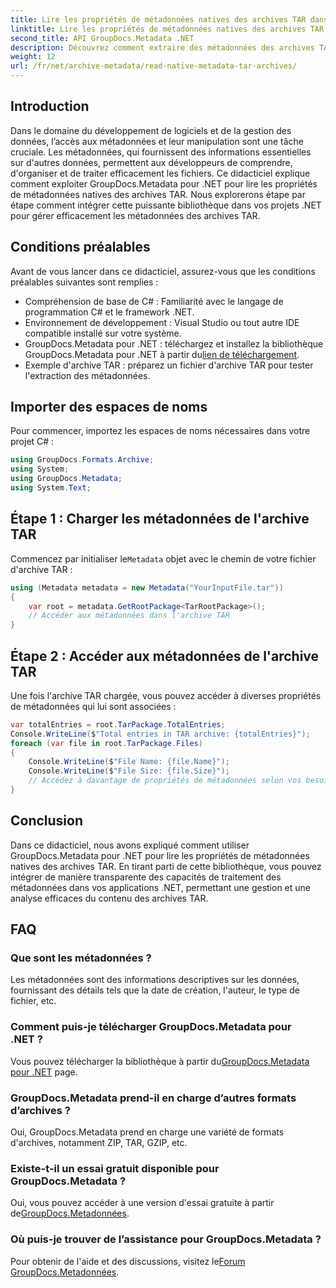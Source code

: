 ```yaml
---
title: Lire les propriétés de métadonnées natives des archives TAR dans .NET
linktitle: Lire les propriétés de métadonnées natives des archives TAR dans .NET
second_title: API GroupDocs.Metadata .NET
description: Découvrez comment extraire des métadonnées des archives TAR dans .NET à l'aide de GroupDocs.Metadata. Ce didacticiel vous guide pas à pas tout au long du processus.
weight: 12
url: /fr/net/archive-metadata/read-native-metadata-tar-archives/
---
```

## Introduction
Dans le domaine du développement de logiciels et de la gestion des données, l’accès aux métadonnées et leur manipulation sont une tâche cruciale. Les métadonnées, qui fournissent des informations essentielles sur d'autres données, permettent aux développeurs de comprendre, d'organiser et de traiter efficacement les fichiers. Ce didacticiel explique comment exploiter GroupDocs.Metadata pour .NET pour lire les propriétés de métadonnées natives des archives TAR. Nous explorerons étape par étape comment intégrer cette puissante bibliothèque dans vos projets .NET pour gérer efficacement les métadonnées des archives TAR.
## Conditions préalables
Avant de vous lancer dans ce didacticiel, assurez-vous que les conditions préalables suivantes sont remplies :
- Compréhension de base de C# : Familiarité avec le langage de programmation C# et le framework .NET.
- Environnement de développement : Visual Studio ou tout autre IDE compatible installé sur votre système.
-  GroupDocs.Metadata pour .NET : téléchargez et installez la bibliothèque GroupDocs.Metadata pour .NET à partir du[lien de téléchargement](https://releases.groupdocs.com/metadata/net/).
- Exemple d'archive TAR : préparez un fichier d'archive TAR pour tester l'extraction des métadonnées.

## Importer des espaces de noms
Pour commencer, importez les espaces de noms nécessaires dans votre projet C# :
```csharp
using GroupDocs.Formats.Archive;
using System;
using GroupDocs.Metadata;
using System.Text;
```
## Étape 1 : Charger les métadonnées de l'archive TAR
 Commencez par initialiser le`Metadata` objet avec le chemin de votre fichier d'archive TAR :
```csharp
using (Metadata metadata = new Metadata("YourInputFile.tar"))
{
    var root = metadata.GetRootPackage<TarRootPackage>();
    // Accéder aux métadonnées dans l'archive TAR
}
```
## Étape 2 : Accéder aux métadonnées de l'archive TAR
Une fois l'archive TAR chargée, vous pouvez accéder à diverses propriétés de métadonnées qui lui sont associées :
```csharp
var totalEntries = root.TarPackage.TotalEntries;
Console.WriteLine($"Total entries in TAR archive: {totalEntries}");
foreach (var file in root.TarPackage.Files)
{
    Console.WriteLine($"File Name: {file.Name}");
    Console.WriteLine($"File Size: {file.Size}");
    // Accédez à davantage de propriétés de métadonnées selon vos besoins
}
```

## Conclusion
Dans ce didacticiel, nous avons expliqué comment utiliser GroupDocs.Metadata pour .NET pour lire les propriétés de métadonnées natives des archives TAR. En tirant parti de cette bibliothèque, vous pouvez intégrer de manière transparente des capacités de traitement des métadonnées dans vos applications .NET, permettant une gestion et une analyse efficaces du contenu des archives TAR.

## FAQ
### Que sont les métadonnées ?
Les métadonnées sont des informations descriptives sur les données, fournissant des détails tels que la date de création, l'auteur, le type de fichier, etc.
### Comment puis-je télécharger GroupDocs.Metadata pour .NET ?
 Vous pouvez télécharger la bibliothèque à partir du[GroupDocs.Metadata pour .NET](https://releases.groupdocs.com/metadata/net/) page.
### GroupDocs.Metadata prend-il en charge d’autres formats d’archives ?
Oui, GroupDocs.Metadata prend en charge une variété de formats d'archives, notamment ZIP, TAR, GZIP, etc.
### Existe-t-il un essai gratuit disponible pour GroupDocs.Metadata ?
 Oui, vous pouvez accéder à une version d'essai gratuite à partir de[GroupDocs.Metadonnées](https://releases.groupdocs.com/).
### Où puis-je trouver de l’assistance pour GroupDocs.Metadata ?
 Pour obtenir de l'aide et des discussions, visitez le[Forum GroupDocs.Metadonnées](https://forum.groupdocs.com/c/metadata/14).
